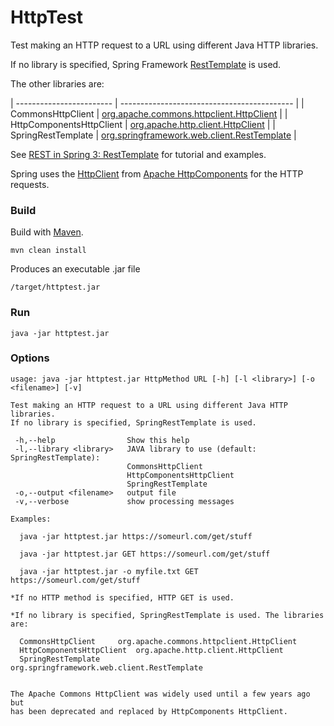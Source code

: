 # HttpTest
Test making an HTTP request to a URL using different Java HTTP libraries.

If no library is specified, Spring Framework [RestTemplate](https://docs.spring.io/spring/docs/current/javadoc-api/index.html?org/springframework/web/client/RestTemplate.html) is used.

The other libraries are:

| ------------------------ | ------------------------------------------- |
| CommonsHttpClient        | [org.apache.commons.httpclient.HttpClient](http://hc.apache.org/httpclient-3.x/)    |
| HttpComponentsHttpClient | [org.apache.http.client.HttpClient](https://hc.apache.org/httpcomponents-client-ga/httpclient/apidocs/index.html?org/apache/http/client/HttpClient.html)           |
| SpringRestTemplate       | [org.springframework.web.client.RestTemplate](https://docs.spring.io/spring/docs/current/javadoc-api/index.html?org/springframework/web/client/RestTemplate.html) |

See [REST in Spring 3: RestTemplate](https://spring.io/blog/2009/03/27/rest-in-spring-3-resttemplate) for tutorial and examples.

Spring uses the [HttpClient](http://hc.apache.org/httpcomponents-client-ga/index.html) from [Apache HttpComponents](http://hc.apache.org/) for the HTTP requests.

### Build

Build with [Maven](https://maven.apache.org/).

```
mvn clean install
```

Produces an executable .jar file

```
/target/httptest.jar
```


### Run

```
java -jar httptest.jar
```


### Options

```
usage: java -jar httptest.jar HttpMethod URL [-h] [-l <library>] [-o <filename>] [-v]

Test making an HTTP request to a URL using different Java HTTP libraries.
If no library is specified, SpringRestTemplate is used.

 -h,--help                Show this help
 -l,--library <library>   JAVA library to use (default: SpringRestTemplate):
                          CommonsHttpClient
                          HttpComponentsHttpClient
                          SpringRestTemplate
 -o,--output <filename>   output file
 -v,--verbose             show processing messages

Examples:

  java -jar httptest.jar https://someurl.com/get/stuff

  java -jar httptest.jar GET https://someurl.com/get/stuff

  java -jar httptest.jar -o myfile.txt GET https://someurl.com/get/stuff

*If no HTTP method is specified, HTTP GET is used.

*If no library is specified, SpringRestTemplate is used. The libraries are:

  CommonsHttpClient		org.apache.commons.httpclient.HttpClient
  HttpComponentsHttpClient	org.apache.http.client.HttpClient
  SpringRestTemplate		org.springframework.web.client.RestTemplate


The Apache Commons HttpClient was widely used until a few years ago but
has been deprecated and replaced by HttpComponents HttpClient.
```
